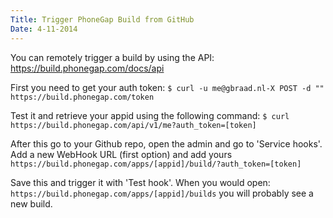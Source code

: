 ```yaml
---
Title: Trigger PhoneGap Build from GitHub
Date: 4-11-2014
---
```


You can remotely trigger a build by using the API: https://build.phonegap.com/docs/api

First you need to get your auth token:
`$ curl -u me@gbraad.nl-X POST -d "" https://build.phonegap.com/token
`

Test it and retrieve your appid using the following command:
`$ curl https://build.phonegap.com/api/v1/me?auth_token=[token]
`

After this go to your Github repo, open the admin and go to 'Service hooks'. Add a new WebHook URL (first option) and add yours 
`https://build.phonegap.com/apps/[appid]/build/?auth_token=[token]
`

Save this and trigger it with 'Test hook'. When you would open: ```https://build.phonegap.com/apps/[appid]/builds``` you will probably see a new build.
